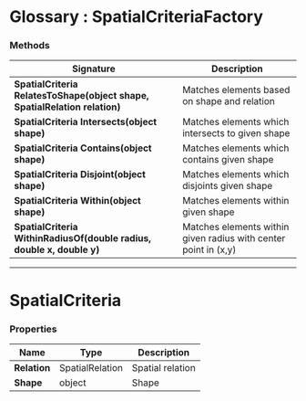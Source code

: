 ﻿# Glossary : SpatialCriteriaFactory

### Methods

| Signature | Description |
| ---------- | ----------- |
| **SpatialCriteria RelatesToShape(object shape, SpatialRelation relation)** | Matches elements based on shape and relation |
| **SpatialCriteria Intersects(object shape)** | Matches elements which intersects to given shape |
| **SpatialCriteria Contains(object shape)** | Matches elements which contains given shape |
| **SpatialCriteria Disjoint(object shape)** | Matches elements which disjoints given shape |
| **SpatialCriteria Within(object shape)** | Matches elements within given shape |
| **SpatialCriteria WithinRadiusOf(double radius, double x, double y)** | Matches elements within given radius with center point in (x,y) |

<hr />

# SpatialCriteria

### Properties

| Name | Type | Description |
| ------------- | ------------- | ----- |
| **Relation** | SpatialRelation | Spatial relation |
| **Shape** | object | Shape |
